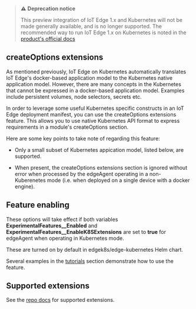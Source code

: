 > ⚠️ **Deprecation notice**
>
> This preview integration of IoT Edge 1.x and Kubernetes will not be made generally available, and is no longer supported. The recommended way to run IoT Edge 1.x on Kubernetes is noted in the [product's official docs](https://docs.microsoft.com/azure/iot-edge/how-to-install-iot-edge-kubernetes?view=iotedge-2020-11)

## createOptions extensions

As mentioned previously, IoT Edge on Kubernetes automatically translates IoT Edge's docker-based application model to the Kubernetes native application model. However, there are many concepts in the Kubernetes that cannot be expressed in a docker-based application model. Examples include persistent volumes, node selectors, secrets etc.

In order to leverage some useful Kubernetes specific constructs in an IoT Edge deployment manifest, you can use the createOptions extensions feature. This allows you to use native Kubernetes API format to express requirements in a module's createOptions section.

Here are some key points to take note of regarding this feature:
* Only a small subset of Kubernetes appication model, listed below, are supported.

* When present, the createOptions extensions section is ignored without error when processed by the edgeAgent operating in a non-Kuberenetes mode (i.e. when deployed on a single device with a docker engine).

## Feature enabling

These options will take effect if both variables **ExperimentalFeatures__Enabled** and **ExperimentalFeatures__EnableK8SExtensions** are set to **true** for edgeAgent when operating in Kubernetes mode. 

These are turned on by default in edgek8s/edge-kubernetes Helm chart.

Several examples in the [tutorials](examples.html) section demonstrate how to use the feature.

## Supported extensions

See the [repo docs](https://github.com/Azure/iotedge/blob/release/1.1-k8s-preview/kubernetes/doc/create-options.md) for supported extensions.